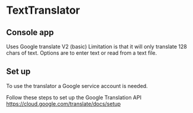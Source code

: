 # TextTranslator

## Console app
Uses Google translate V2 (basic)
Limitation is that it will only translate 128 chars of text.
Options are to enter text or read from a text file.

## Set up
To use the translator a Google service account is needed.

Follow these steps to set up the Google Translation API 
https://cloud.google.com/translate/docs/setup


